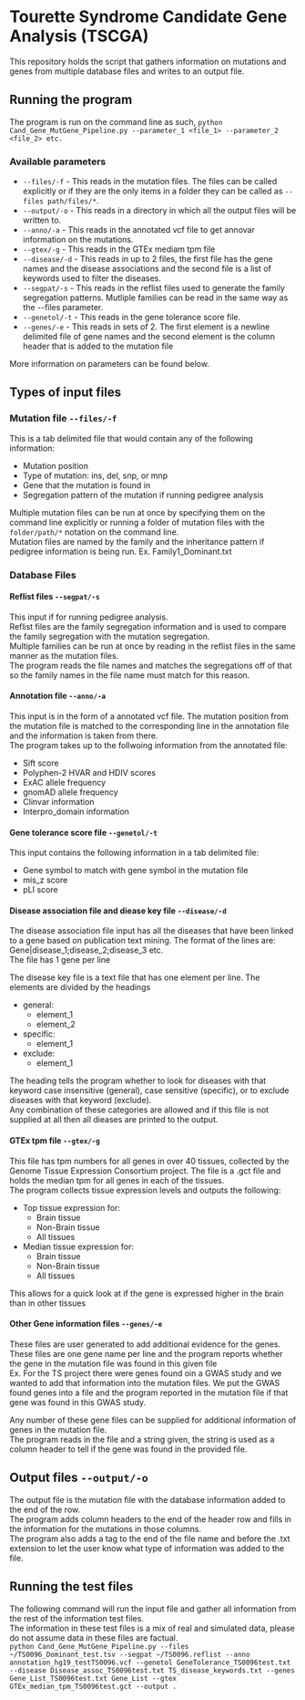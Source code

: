 # Tourette Syndrome Candidate Gene Analysis (TSCGA)
This repository holds the script that gathers information on mutations and genes from multiple database files and writes to an output file.  

## Running the program  
The program is run on the command line as such, `python Cand_Gene_MutGene_Pipeline.py --parameter_1 <file_1> --parameter_2 <file_2> etc.`  
### Available parameters  
* `--files/-f` - This reads in the mutation files. The files can be called explicitly or if they are the only items in a folder they can be called as `--files path/files/*`.
* `--output/-o` - This reads in a directory in which all the output files will be written to.
* `--anno/-a` - This reads in the annotated vcf file to get annovar information on the mutations.  
* `--gtex/-g` - This reads in the GTEx mediam tpm file
* `--disease/-d` - This reads in up to 2 files, the first file has the gene names and the disease associations and the second file is a list of keywords used to filter the diseases.  
* `--segpat/-s` - This reads in the reflist files used to generate the family segregation patterns. Mutliple families can be read in the same way as the --files parameter.  
* `--genetol/-t` - This reads in the gene tolerance score file.  
* `--genes/-e` - This reads in sets of 2. The first element is a newline delimited file of gene names and the second element is the column header that is added to the mutation file

More information on parameters can be found below.  


## Types of input files     
### Mutation file `--files/-f`  
This is a tab delimited file that would contain any of the following information:  
* Mutation position  
* Type of mutation: ins, del, snp, or mnp
* Gene that the mutation is found in  
* Segregation pattern of the mutation if running pedigree analysis  

Multiple mutation files can be run at once by specifying them on the command line explicitly or running a folder of mutation files with the `folder/path/*` notation on the command line.  
Mutation files are named by the family and the inheritance pattern if pedigree information is being run. Ex. Family1_Dominant.txt

### Database Files  
#### Reflist files `--segpat/-s`  
This input if for running pedigree analysis.  
Reflist files are the family segregation information and is used to compare the family segregation with the mutation segregation.  
Multiple families can be run at once by reading in the reflist files in the same manner as the mutation files.  
The program reads the file names and matches the segregations off of that so the family names in the file name must match for this reason. 

#### Annotation file `--anno/-a`  
This input is in the form of a annotated vcf file. The mutation position from the mutation file is matched to the corresponding line in the annotation file and the information is taken from there.  
The program takes up to the follwoing information from the annotated file:  
* Sift score  
* Polyphen-2 HVAR and HDIV scores  
* ExAC allele frequency  
* gnomAD allele frequency  
* Clinvar information  
* Interpro_domain information

#### Gene tolerance score file `--genetol/-t`  
This input contains the following information in a tab delimited file:
* Gene symbol to match with gene symbol in the mutation file  
* mis_z score    
* pLI score  

#### Disease association file and diease key file `--disease/-d`
The disease association file input has all the diseases that have been linked to a gene based on publication text mining.
The format of the lines are: Gene|disease_1;disease_2;disease_3 etc.   
The file has 1 gene per line  

The disease key file is a text file that has one element per line. The elements are divided by the headings
* general:  
  * element_1
  * element_2
* specific:  
  * element_1
* exclude:  
  * element_1

The heading tells the program whether to look for diseases with that keyword case insensitive (general), case sensitive (specific), or to exclude diseases with that keyword (exclude).  
Any combination of these categories are allowed and if this file is not supplied at all then all dieases are printed to the output.

#### GTEx tpm file `--gtex/-g`  
This file has tpm numbers for all genes in over 40 tissues, collected by the Genome Tissue Expression Consortium project.
The file is a .gct file and holds the median tpm for all genes in each of the tissues.  
The program collects tissue expression levels and outputs the following:  
* Top tissue expression for:
  * Brain tissue
  * Non-Brain tissue  
  * All tissues
* Median tissue expression for:
  * Brain tissue
  * Non-Brain tissue  
  * All tissues
  
This allows for a quick look at if the gene is expressed higher in the brain than in other tissues  

#### Other Gene information files `--genes/-e`  
These files are user generated to add additional evidence for the genes.  
These files are one gene name per line and the program reports whether the gene in the mutation file was found in this given file  
Ex. For the TS project there were genes found oin a GWAS study and we wanted to add that information into the mutation files. We put the GWAS found genes into a file and the program reported in the mutation file if that gene was found in this GWAS study.  

Any number of these gene files can be supplied for additional information of genes in the mutation file.  
The program reads in the file and a string given, the string is used as a column header to tell if the gene was found in the provided file.  


## Output files `--output/-o`  
The output file is the mutation file with the database information added to the end of the row.  
The program adds column headers to the end of the header row and fills in the information for the mutations in those columns.  
The program also adds a tag to the end of the file name and before the .txt extension to let the user know what type of information was added to the file.  


## Running the test files  
The following command will run the input file and gather all information from the rest of the information test files.  
The information in these test files is a mix of real and simulated data, please do not assume data in these files are factual.  
 `python Cand_Gene_MutGene_Pipeline.py --files ~/TS0096_Dominant_test.tsv --segpat ~/TS0096.reflist --anno annotation_hg19_testTS0096.vcf --genetol GeneTolerance_TS0096test.txt --disease Disease_assoc_TS0096test.txt TS_disease_keywords.txt --genes Gene_List_TS0096test.txt Gene_List --gtex GTEx_median_tpm_TS0096test.gct --output .`  

 
 
